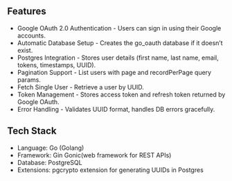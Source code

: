 ## Features
- Google OAuth 2.0 Authentication - Users can sign in using their Google accounts.
- Automatic Database Setup - Creates the go_oauth database if it doesn’t exist.
- Postgres Integration - Stores user details (first name, last name, email, tokens, timestamps, UUID).
- Pagination Support - List users with page and recordPerPage query params.
- Fetch Single User - Retrieve a user by UUID.
- Token Management - Stores access token and refresh token returned by Google OAuth.
- Error Handling - Validates UUID format, handles DB errors gracefully.

## Tech Stack
- Language: Go (Golang)
- Framework: Gin Gonic(web framework for REST APIs)
- Database: PostgreSQL
- Extensions: pgcrypto extension for generating UUIDs in Postgres